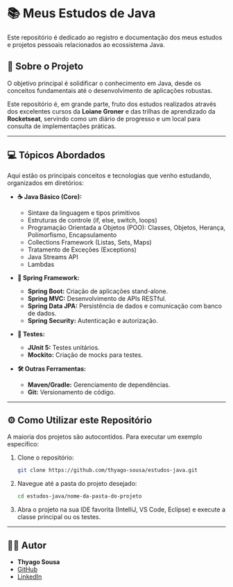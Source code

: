 # 📚 Meus Estudos de Java

Este repositório é dedicado ao registro e documentação dos meus estudos e projetos pessoais relacionados ao ecossistema Java.

## 🚀 Sobre o Projeto

O objetivo principal é solidificar o conhecimento em Java, desde os conceitos fundamentais até o desenvolvimento de aplicações robustas.

Este repositório é, em grande parte, fruto dos estudos realizados através dos excelentes cursos da **Loiane Groner** e das trilhas de aprendizado da **Rocketseat**, servindo como um diário de progresso e um local para consulta de implementações práticas.

---

## 💻 Tópicos Abordados

Aqui estão os principais conceitos e tecnologias que venho estudando, organizados em diretórios:

* **☕ Java Básico (Core):**
    * Sintaxe da linguagem e tipos primitivos
    * Estruturas de controle (if, else, switch, loops)
    * Programação Orientada a Objetos (POO): Classes, Objetos, Herança, Polimorfismo, Encapsulamento
    * Collections Framework (Listas, Sets, Maps)
    * Tratamento de Exceções (Exceptions)
    * Java Streams API
    * Lambdas

* **🌱 Spring Framework:**
    * **Spring Boot:** Criação de aplicações stand-alone.
    * **Spring MVC:** Desenvolvimento de APIs RESTful.
    * **Spring Data JPA:** Persistência de dados e comunicação com banco de dados.
    * **Spring Security:** Autenticação e autorização.

* **🧪 Testes:**
    * **JUnit 5:** Testes unitários.
    * **Mockito:** Criação de mocks para testes.

* **🛠️ Outras Ferramentas:**
    * **Maven/Gradle:** Gerenciamento de dependências.
    * **Git:** Versionamento de código.

---

## ⚙️ Como Utilizar este Repositório

A maioria dos projetos são autocontidos. Para executar um exemplo específico:

1.  Clone o repositório:
    ```bash
    git clone https://github.com/thyago-sousa/estudos-java.git
    ```
2.  Navegue até a pasta do projeto desejado:
    ```bash
    cd estudos-java/nome-da-pasta-do-projeto
    ```
3.  Abra o projeto na sua IDE favorita (IntelliJ, VS Code, Eclipse) e execute a classe principal ou os testes.

---

## 👨‍💻 Autor

* **Thyago Sousa**
* [GitHub](https://github.com/thyago-sousa)
* [LinkedIn](https://www.linkedin.com/in/thygasousa/) 
